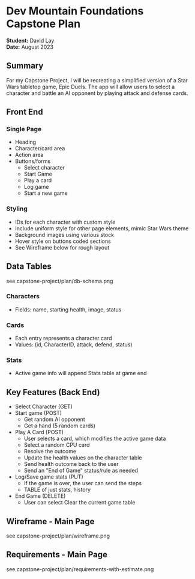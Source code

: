 # Dev Mountain Foundations Capstone Plan

**Student:** David Lay  
**Date:** August 2023

## Summary

For my Capstone Project, I will be recreating a simplified version of a Star Wars tabletop game, Epic Duels. The app will allow users to select a character and battle an AI opponent by playing attack and defense cards.

## Front End

### Single Page

- Heading
- Character/card area
- Action area
- Buttons/forms
  - Select character
  - Start Game
  - Play a card
  - Log game
  - Start a new game

### Styling

- IDs for each character with custom style
- Include uniform style for other page elements, mimic Star Wars theme
- Background images using various stock
- Hover style on buttons coded sections
- See Wireframe below for rough layout

## Data Tables

see capstone-project/plan/db-schema.png

### Characters

- Fields: name, starting health, image, status

### Cards

- Each entry represents a character card
- Values: (id, CharacterID, attack, defend, status)

### Stats

- Active game info will append Stats table at game end

## Key Features (Back End)

- Select Character (GET)
- Start game (POST)
  - Get random AI opponent
  - Get a hand (5 random cards)
- Play A Card (POST)
  - User selects a card, which modifies the active game data
  - Select a random CPU card
  - Resolve the outcome
  - Update the health values on the character table
  - Send health outcome back to the user
  - Send an "End of Game" status/rule as needed
- Log/Save game stats (PUT)
  - If the game is over, the user can send the steps
  - TABLE of just stats, history
- End Game (DELETE)
  - User can select Clear the current game table

## Wireframe - Main Page

see capstone-project/plan/wireframe.png

## Requirements -  Main Page
see capstone-project/plan/requirements-with-estimate.png
